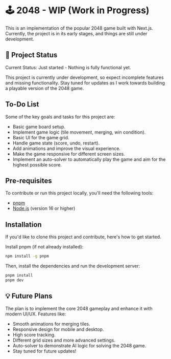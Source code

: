 # 🕹️ 2048 - WIP (Work in Progress)

This is an implementation of the popular 2048 game built with Next.js. Currently, the project is in its early stages, and things are still under development.

## 🚧 Project Status
Current Status: Just started - Nothing is fully functional yet.

This project is currently under development, so expect incomplete features and missing functionality. Stay tuned for updates as I work towards building a playable version of the 2048 game.

## To-Do List
Some of the key goals and tasks for this project are:

- Basic game board setup.
- Implement game logic (tile movement, merging, win condition).
- Basic UI for the game grid.
- Handle game state (score, undo, restart).
- Add animations and improve the visual experience.
- Make the game responsive for different screen sizes.
- Implement an auto-solver to automatically play the game and aim for the highest possible score.
 
## Pre-requisites

To contribute or run this project locally, you'll need the following tools:
- [pnpm](https://pnpm.io/)
- [Node.js](https://nodejs.org/en/) (version 16 or higher)

## Installation

If you'd like to clone this project and contribute, here's how to get started.

Install pnpm (if not already installed):

```bash
npm install -g pnpm
```

Then, install the dependencies and run the development server:

```bash
pnpm install
pnpm dev
```
## 💡 Future Plans
The plan is to implement the core 2048 gameplay and enhance it with modern UI/UX. Features like:

- Smooth animations for merging tiles.
- Responsive design for mobile and desktop.
- High score tracking.
- Different grid sizes and more advanced settings.
- Auto-solver to demonstrate AI logic for solving the 2048 game.
- Stay tuned for future updates!